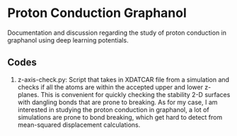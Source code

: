 # Proton Conduction Graphanol
Documentation and discussion regarding the study of proton conduction in graphanol using deep learning potentials.

## Codes
1. z-axis-check.py: Script that takes in XDATCAR file from a simulation and checks if all the atoms are within the accepted upper and lower z-planes. This is convenient for quickly checking the stability 2-D surfaces with dangling bonds that are prone to breaking. As for my case, I am interested in studying the proton conduction in graphanol, a lot of simulations are prone to bond breaking, which get hard to detect from mean-squared displacement calculations. 
